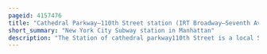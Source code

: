 ```yaml
---
pageid: 4157476
title: "Cathedral Parkway–110th Street station (IRT Broadway–Seventh Avenue Line)"
short_summary: "New York City Subway station in Manhattan"
description: "The Station of cathedral parkway110th Street is a local Station on the Irt broadway seventh avenue Line of the new York City Subway. Located at the Intersection of cathedral Parkway and Broadway in morningside Heights manhattan the Location is served at all Times by 1 Train."
---
```

